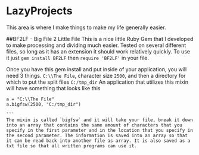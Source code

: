 # LazyProjects
This area is where I make things to make my life generally easier.

##BF2LF - Big File 2 Little File
This is a nice little Ruby Gem that I developed to make processing and dividing much easier. Tested on several different files, so long as it has an extension it should work relatively quickly.
To use it just
`gem install BF2LF`
then
`require 'BF2LF'`
in your file.

Once you have this gem install and put inside of your application, you will need 3 things.
`C:\\The File`, character size `2500`, and then a directory for which to put the split files `C:/tmp_dir`
An application that utilizes this mixin will have something that looks like this
````
a = "C:\\The File"
a.bigfsw(2500, "C:/tmp_dir")

```
The mixin is called `bigfsw` and it will take your file, break it down into an array that contains the same amount of characters that you specify in the first parameter and in the location that you specify in the second parameter. The information is saved into an array so that it can be read back into another file as array. It is also saved as a txt file so that all written programs can use it.
